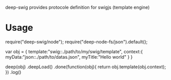 deep-swig provides protocole definition for swigjs (template engine)


Usage
=======

require("deep-swig/node");
require("deep-node-fs/json").default();



var obj = {
	template:"swig::./path/to/my/swig/template",
	context:{
		myData:"json::./path/to/datas.json",
		myTitle:"Hello world"
	}
}

deep(obj)
.deepLoad()
.done(function(obj){
	return obj.template(obj.context);
})
.log()



